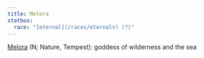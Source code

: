 ```yaml
---
title: Melora
statbox:
  race: "[eternal](/races/eternals) (?)"
---
```


[Melora](https://en.wikipedia.org/wiki/Melora_(Dungeons_%26_Dragons)) (N; Nature, Tempest): goddess of wilderness and the sea
